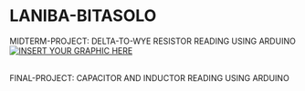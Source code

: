 # LANIBA-BITASOLO
MIDTERM-PROJECT:
DELTA-TO-WYE RESISTOR READING USING ARDUINO
<br>
[![INSERT YOUR GRAPHIC HERE](http://i.imgur.com/dt8AUb6.png)]()

<br>
FINAL-PROJECT:
CAPACITOR AND INDUCTOR READING USING ARDUINO
